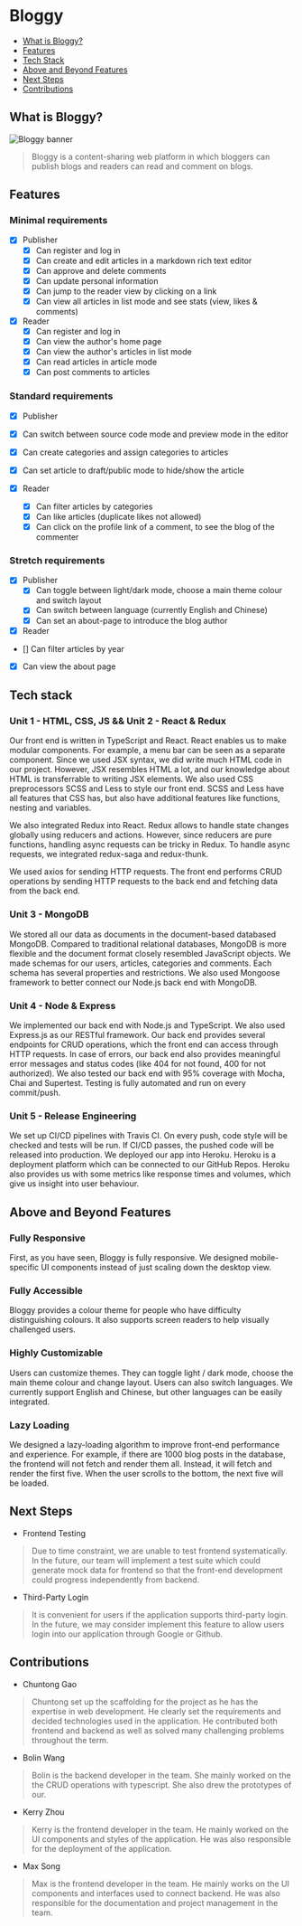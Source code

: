 # Bloggy

- [What is Bloggy?](##what-is-bloggy)
- [Features](##features)
- [Tech Stack](##tech-stack)
- [Above and Beyond Features](#above-and-beyond)
- [Next Steps](#next-steps)
- [Contributions](#contributions)

## What is Bloggy?

![Bloggy banner](./assets/banner/banner.png)

> Bloggy is a content-sharing web platform in which bloggers can publish blogs and readers can read and comment on blogs.

## Features

### Minimal requirements

- [x] Publisher
  - [x] Can register and log in
  - [x] Can create and edit articles in a markdown rich text editor
  - [x] Can approve and delete comments
  - [x] Can update personal information
  - [x] Can jump to the reader view by clicking on a link
  - [x] Can view all articles in list mode and see stats (view, likes & comments)

- [x] Reader
  - [x] Can register and log in
  - [x] Can view the author's home page
  - [x] Can view the author's articles in list mode
  - [x] Can read articles in article mode
  - [x] Can post comments to articles

### Standard requirements

- [x] Publisher
 - [x] Can switch between source code mode and preview mode in the editor
 - [x] Can create categories and assign categories to articles
 - [x] Can set article to draft/public mode to hide/show the article

- [x] Reader
  - [x] Can filter articles by categories
  - [x] Can like articles (duplicate likes not allowed)
  - [x] Can click on the profile link of a comment, to see the blog of the commenter 
 
### Stretch requirements

- [x] Publisher
  - [x] Can toggle between light/dark mode, choose a main theme colour and switch layout
  - [x] Can switch between language (currently English and Chinese)
  - [x] Can set an about-page to introduce the blog author

- [x]  Reader
  - [] Can filter articles by year  
  - [x] Can view the about page

## Tech stack

### Unit 1 - HTML, CSS, JS && Unit 2 - React & Redux

Our front end is written in TypeScript and React. React enables us to make modular components. For example, a menu bar can be seen as a separate component. Since we used JSX syntax, we did write much HTML code in our project. However, JSX resembles HTML a lot, and our knowledge about HTML is transferrable to writing JSX elements. We also used CSS preprocessors SCSS and Less to style our front end. SCSS and Less have all features that CSS has, but also have additional features like functions, nesting and variables.

We also integrated Redux into React. Redux allows to handle state changes globally using reducers and actions. However, since reducers are pure functions, handling async requests can be tricky in Redux. To handle async requests, we integrated redux-saga and redux-thunk.

We used axios for sending HTTP requests. The front end performs CRUD operations by sending HTTP requests to the back end and fetching data from the back end.

### Unit 3 - MongoDB

We stored all our data as documents in the document-based databased MongoDB. Compared to traditional relational databases, MongoDB is more flexible and the document format closely resembled JavaScript objects. We made schemas for our users, articles, categories and comments. Each schema has several properties and restrictions. We also used Mongoose framework to better connect our Node.js back end with MongoDB.

### Unit 4 - Node & Express

We implemented our back end with Node.js and TypeScript. We also used Express.js as our RESTful framework. Our back end provides several endpoints for CRUD operations, which the front end can access through HTTP requests. In case of errors, our back end also provides meaningful error messages and status codes (like 404 for not found, 400 for not authorized). We also tested our back end with 95% coverage with Mocha, Chai and Supertest. Testing is fully automated and run on every commit/push.

### Unit 5 - Release Engineering

We set up CI/CD pipelines with Travis CI. On every push, code style will be checked and tests will be run. If CI/CD passes, the pushed code will be released into production. We deployed our app into Heroku. Heroku is a deployment platform which can be connected to our GitHub Repos. Heroku also provides us with some metrics like response times and volumes, which give us insight into user behaviour.

## Above and Beyond Features

### Fully Responsive
First, as you have seen, Bloggy is fully responsive. We designed mobile-specific UI components instead of just scaling down the desktop view. 

### Fully Accessible
Bloggy provides a colour theme for people who have difficulty distinguishing colours. It also supports screen readers to help visually challenged users.

### Highly Customizable
Users can customize themes. They can toggle light / dark mode, choose the main theme colour and change layout. Users can also switch languages. We currently support English and Chinese, but other languages can be easily integrated.

### Lazy Loading
We designed a lazy-loading algorithm to improve front-end performance and experience. For example, if there are 1000 blog posts in the database, the frontend will not fetch and render them all. Instead, it will fetch and render the first five. When the user scrolls to the bottom, the next five will be loaded.

## Next Steps

- Frontend Testing

> Due to time constraint, we are unable to test frontend systematically.  In the future, our team will implement a test suite which could generate mock data for frontend so that the front-end development could progress independently from backend.

- Third-Party Login

> It is convenient for users if the application supports third-party login.  In the future, we may consider implement this feature to allow users login into our application through Google or Github.

## Contributions

- Chuntong Gao

> Chuntong set up the scaffolding for the project as he has the expertise in web development. He clearly set the requirements and decided technologies used in the application.  He contributed both frontend and backend as well as solved many challenging problems throughout the term.

- Bolin Wang 

> Bolin is the backend developer in the team. She mainly worked on the the CRUD operations with typescript. She also drew the prototypes of our.

- Kerry Zhou

> Kerry is the frontend developer in the team. He mainly worked on the UI components and styles of the application. He was also responsible for the deployment of the application.

- Max Song

> Max is the frontend developer in the team. He mainly works on the UI components and interfaces used to connect backend. He was also responsible for the documentation and project management in the team.